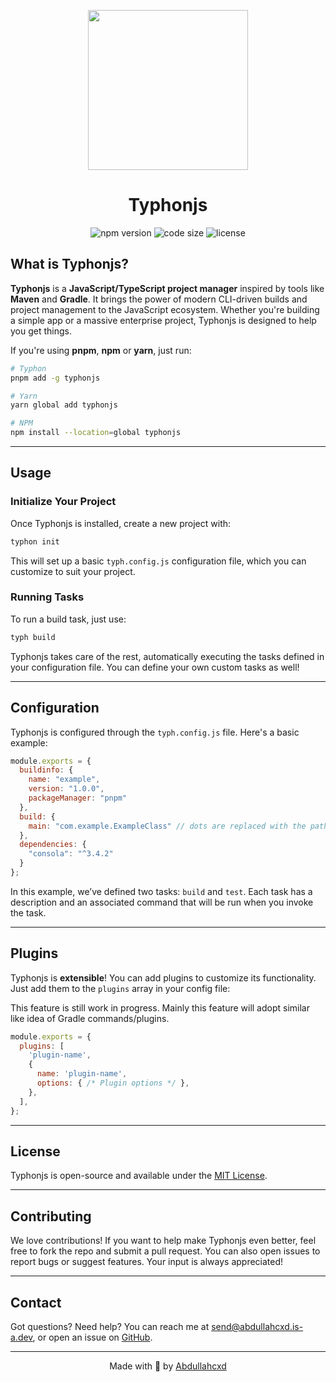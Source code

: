 
<p align="center">
  <img src="https://github.com/user-attachments/assets/a5d270ab-cc8d-4549-ba73-7c07934e0269" width="256" height="256" />
</p>

<h1 align="center">Typhonjs</h1>


<p align="center">
  <img src="https://img.shields.io/npm/v/typhonjs" alt="npm version">
  <img src="https://img.shields.io/github/languages/code-size/abdullahcxd/Typhonjs" alt="code size">
  <img src="https://img.shields.io/github/license/abdullahcxd/Typhonjs" alt="license">
</p>

## What is Typhonjs?

**Typhonjs** is a **JavaScript/TypeScript project manager** inspired by tools like **Maven** and **Gradle**. It brings the power of modern CLI-driven builds and project management to the JavaScript ecosystem. Whether you're building a simple app or a massive enterprise project, Typhonjs is designed to help you get things.

If you're using **pnpm**, **npm** or **yarn**, just run:

```bash
# Typhon
pnpm add -g typhonjs

# Yarn
yarn global add typhonjs

# NPM 
npm install --location=global typhonjs
```

---

## Usage

### Initialize Your Project

Once Typhonjs is installed, create a new project with: 

```bash
typhon init
```

This will set up a basic `typh.config.js` configuration file, which you can customize to suit your project.

### Running Tasks

To run a build task, just use:

```bash
typh build
```

Typhonjs takes care of the rest, automatically executing the tasks defined in your configuration file. You can define your own custom tasks as well!

---

## Configuration

Typhonjs is configured through the `typh.config.js` file. Here's a basic example:

```js
module.exports = {
  buildinfo: {
    name: "example",
    version: "1.0.0",
    packageManager: "pnpm"
  },
  build: {
    main: "com.example.ExampleClass" // dots are replaced with the path separator like Java
  },
  dependencies: {
    "consola": "^3.4.2"
  }
};
```

In this example, we’ve defined two tasks: `build` and `test`. Each task has a description and an associated command that will be run when you invoke the task.

---

## Plugins

Typhonjs is **extensible**! You can add plugins to customize its functionality. Just add them to the `plugins` array in your config file:

This feature is still work in progress. Mainly this feature will adopt similar like idea of Gradle commands/plugins.

```js
module.exports = {
  plugins: [
    'plugin-name', 
    {
      name: 'plugin-name',
      options: { /* Plugin options */ },
    },
  ],
};
```

---

## License

Typhonjs is open-source and available under the [MIT License](LICENSE).

---

## Contributing

We love contributions! If you want to help make Typhonjs even better, feel free to fork the repo and submit a pull request. You can also open issues to report bugs or suggest features. Your input is always appreciated!

---

## Contact

Got questions? Need help? You can reach me at [send@abdullahcxd.is-a.dev](mailto:send@abdullahcxd.is-a.dev), or open an issue on [GitHub](https://github.com/abdullahcxd/Typhonjs).

---

<div align="center">
  <p>Made with 💙 by <a href="https://github.com/abdullahcxd" target="_blank">Abdullahcxd</a></p>
</div>
